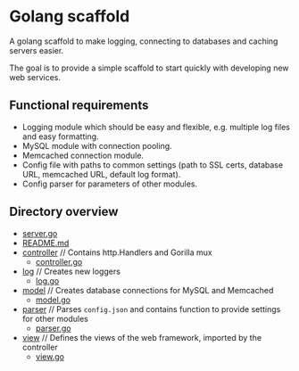 # Golang scaffold

A golang scaffold to make logging, connecting to databases and caching servers easier.

The goal is to provide a simple scaffold to start quickly with developing new web services.

## Functional requirements

- Logging module which should be easy and flexible, e.g. multiple log files and easy formatting.
- MySQL module with connection pooling.
- Memcached connection module.
- Config file with paths to common settings (path to SSL certs, database URL, memcached URL, default log format).
- Config parser for parameters of other modules.

## Directory overview

- [server.go](./server.go)
- [README.md](./README.md)
- [controller](./controller)    // Contains http.Handlers and Gorilla mux
  - [controller.go](./controller/controller.go)
- [log](./log)            // Creates new loggers
  - [log.go](./log/log.go)
- [model](./model)              // Creates database connections for MySQL and Memcached
  - [model.go](./model/model.go)
- [parser](./parser)            // Parses `config.json` and contains function to provide settings for other modules
  - [parser.go](./parser/parser.go)
- [view](./view)                // Defines the views of the web framework, imported by the controller
  - [view.go](./view/view.go)
